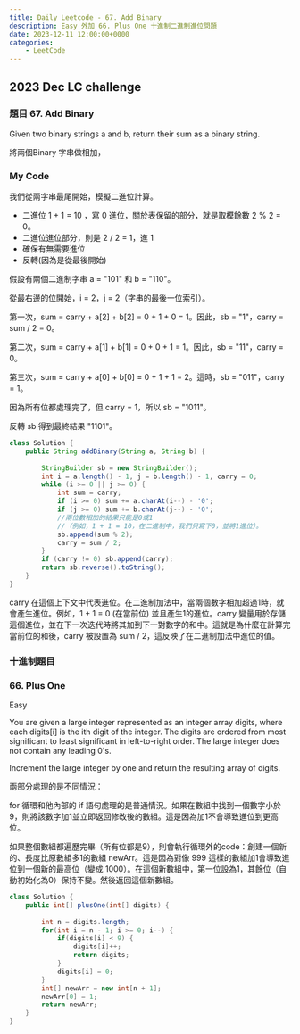 ```yaml
---
title: Daily Leetcode - 67. Add Binary
description: Easy 外加 66. Plus One 十進制二進制進位問題
date: 2023-12-11 12:00:00+0000
categories:
    - LeetCode
---
```


##  2023 Dec LC challenge


### 題目 67. Add Binary

Given two binary strings a and b, return their sum as a binary string.

將兩個Binary 字串做相加，

### My Code

我們從兩字串最尾開始，模擬二進位計算。
* 二進位 1 + 1 = 10 ，寫 0 進位，關於表保留的部分，就是取模餘數 2 % 2 = 0。
* 二進位進位部分，則是 2 / 2 = 1，進 1
* 確保有無需要進位
* 反轉(因為是從最後開始) 

假設有兩個二進制字串 a = "101" 和 b = "110"。

從最右邊的位開始，i = 2，j = 2（字串的最後一位索引）。

第一次，sum = carry + a[2] + b[2] = 0 + 1 + 0 = 1。因此，sb = "1"，carry = sum / 2 = 0。

第二次，sum = carry + a[1] + b[1] = 0 + 0 + 1 = 1。因此，sb = "11"，carry = 0。

第三次，sum = carry + a[0] + b[0] = 0 + 1 + 1 = 2。這時，sb = "011"，carry = 1。

因為所有位都處理完了，但 carry = 1，所以 sb = "1011"。

反轉 sb 得到最終結果 "1101"。

```java
class Solution {
    public String addBinary(String a, String b) {
       
        StringBuilder sb = new StringBuilder();
        int i = a.length() - 1, j = b.length() - 1, carry = 0;
        while (i >= 0 || j >= 0) {
            int sum = carry;
            if (i >= 0) sum += a.charAt(i--) - '0';
            if (j >= 0) sum += b.charAt(j--) - '0';
            //兩位數相加的結果只能是0或1
            //（例如，1 + 1 = 10，在二進制中，我們只寫下0，並將1進位）。
            sb.append(sum % 2);
            carry = sum / 2;
        }
        if (carry != 0) sb.append(carry);
        return sb.reverse().toString();
    }
}
```

carry 在這個上下文中代表進位。在二進制加法中，當兩個數字相加超過1時，就會產生進位。例如，1 + 1 = 0 (在當前位) 並且產生1的進位。carry 變量用於存儲這個進位，並在下一次迭代時將其加到下一對數字的和中。這就是為什麼在計算完當前位的和後，carry 被設置為 sum / 2，這反映了在二進制加法中進位的值。



### 十進制題目

### 66. Plus One

Easy

You are given a large integer represented as an integer array digits, where each digits[i] is the ith digit of the integer. The digits are ordered from most significant to least significant in left-to-right order. The large integer does not contain any leading 0's.

Increment the large integer by one and return the resulting array of digits.


兩部分處理的是不同情況：

for 循環和他內部的 if 語句處理的是普通情況。如果在數組中找到一個數字小於9，則將該數字加1並立即返回修改後的數組。這是因為加1不會導致進位到更高位。

如果整個數組都遍歷完畢（所有位都是9），則會執行循環外的code：創建一個新的、長度比原數組多1的數組 newArr。這是因為對像 999 這樣的數組加1會導致進位到一個新的最高位（變成 1000）。在這個新數組中，第一位設為1，其餘位（自動初始化為0）保持不變。然後返回這個新數組。

```java
class Solution {
    public int[] plusOne(int[] digits) {
        
        int n = digits.length;
        for(int i = n - 1; i >= 0; i--) {
            if(digits[i] < 9) {
                digits[i]++;
                return digits;
            }
            digits[i] = 0;
        } 
        int[] newArr = new int[n + 1];
        newArr[0] = 1;
        return newArr;
    }
}
```